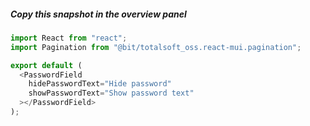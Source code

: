 ##### Copy this snapshot in the overview panel

```js
import React from "react";
import Pagination from "@bit/totalsoft_oss.react-mui.pagination";

export default (
  <PasswordField
    hidePasswordText="Hide password"
    showPasswordText="Show password text"
  ></PasswordField>
);
```
